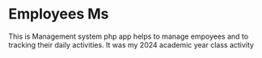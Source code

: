 # Employees Ms
 <p>
   This is Management system php app helps to manage empoyees
   and to tracking their daily activities. It was my 2024 academic year class activity
 </p>
